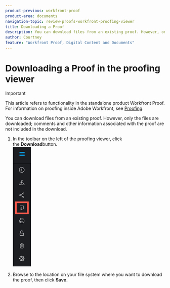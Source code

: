 ```yaml
---
product-previous: workfront-proof
product-area: documents
navigation-topic: review-proofs-workfront-proofing-viewer
title: Downloading a Proof
description: You can download files from an existing proof. However, only the files are downloaded; comments and other information associated with the proof are not included in the download.
author: Courtney
feature: "Workfront Proof, Digital Content and Documents"
---
```


# Downloading a Proof in the proofing viewer

>[!IMPORTANT]
>
>This article refers to functionality in the standalone product Workfront Proof. For information on proofing inside Adobe Workfront, see [Proofing](../../../review-and-approve-work/proofing/proofing.md).

You can download files from an existing proof. However, only the files are downloaded; comments and other information associated with the proof are not included in the download.

1. In the toolbar on the left of the proofing viewer, click the&nbsp;**Download**button.  
   ![Proofing_Viewer_toolbar_button_-_Download.png](assets/proofing-viewer-toolbar-button---download.png)

1. Browse to the location on your file system where you want to download the proof, then click&nbsp;**Save.**

